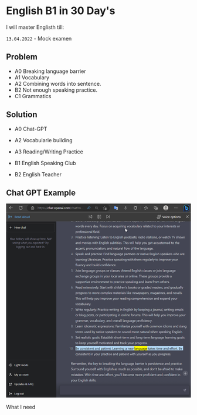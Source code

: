 # English B1 in 30 Day's

I will master Englisth till:

`13.04.2022` - Mock examen

## Problem 

- A0 Breaking language barrier
- A1 Vocabulary
- A2 Combining words into sentence.
- B2 Not enough speaking practice.
- C1 Grammatics

## Solution

- A0 Chat-GPT
- A2 Vocabularie building
- A3 Reading/Writing Practice

- B1 English Speaking Club
- B2 English Teacher

## Chat GPT Example

![Chat GPT example](./res/ChatGPT.png)

What I need
